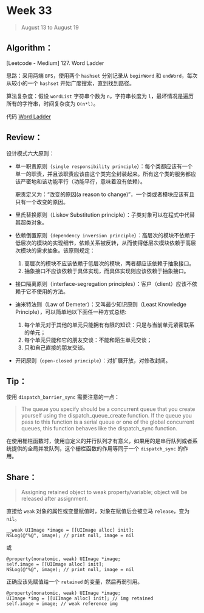 # Week 33

> August 13 to August 19

## Algorithm：

[Leetcode - Medium] 127. Word Ladder

思路：采用两端 `BFS`，使用两个 `hashset` 分别记录从 `beginWord` 和 `endWord`，每次从较小的一个 `hashset` 开始广度搜索，直到找到路径。

算法复杂度：假设 `wordList` 字符串个数为 `n`，字符串长度为 `l`，最坏情况是遍历所有的字符串，时间复杂度为 `O(n*l)`。

代码 [Word Ladder](https://github.com/wzshare/Leetcode/blob/master/medium/127_Word_Ladder.swift)

## Review：

设计模式六大原则：

- 单一职责原则（`single responsibility principle`）：每个类都应该有一个单一的职责，并且该职责应该由这个类完全封装起来。所有这个类的服务都应该严密地和该功能平行（功能平行，意味着没有依赖）。

    职责定义为：“改变的原因(a reason to change)”，一个类或者模块应该有且只有一个改变的原因。

- 里氏替换原则（Liskov Substitution principle）：子类对象可以在程式中代替其超类对象。

- 依赖倒置原则（`dependency inversion principle`）：高层次的模块不依赖于低层次的模块的实现细节，依赖关系被反转，从而使得低层次模块依赖于高层次模块的需求抽象。该原则规定：
    1. 高层次的模块不应该依赖于低层次的模块，两者都应该依赖于抽象接口。
    2. 抽象接口不应该依赖于具体实现，而具体实现则应该依赖于抽象接口。

- 接口隔离原则（interface-segregation principles）：客户（client）应该不依赖于它不使用的方法。

- 迪米特法则（Law of Demeter）：又叫最少知识原则（Least Knowledge Principle），可以简单地以下面任一种方式总结:
    1. 每个单元对于其他的单元只能拥有有限的知识：只是与当前单元紧密联系的单元；
    2. 每个单元只能和它的朋友交谈：不能和陌生单元交谈；
    3. 只和自己直接的朋友交谈。

- 开闭原则（`open-closed principle`）：对扩展开放，对修改封闭。

## Tip：

使用 `dispatch_barrier_sync` 需要注意的一点：

> The queue you specify should be a concurrent queue that you create yourself using the dispatch_queue_create function. If the queue you pass to this function is a serial queue or one of the global concurrent queues, this function behaves like the dispatch_sync function.

在使用栅栏函数时，使用自定义的并行队列才有意义，如果用的是串行队列或者系统提供的全局并发队列，这个栅栏函数的作用等同于一个 `dispatch_sync` 的作用。

## Share：

> Assigning retained object to weak property/variable; object will be released after assignment.

直接给 `weak` 对象的属性或变量赋值时，对象在赋值后会被立马 `release`，变为 `nil`。

```objc
__weak UIImage *image = [[UIImage alloc] init];
NSLog(@"%@", image); // print null, image = nil
```

或

```objc
@property(nonatomic, weak) UIImage *image;
self.image = [[UIImage alloc] init];
NSLog(@"%@", image); // print null, image = nil
```

正确应该先赋值给一个 `retained` 的变量，然后再弱引用。

```objc
@property(nonatomic, weak) UIImage *image;
UIImage *img = [[UIImage alloc] init]; // img retained
self.image = image; // weak reference img
```